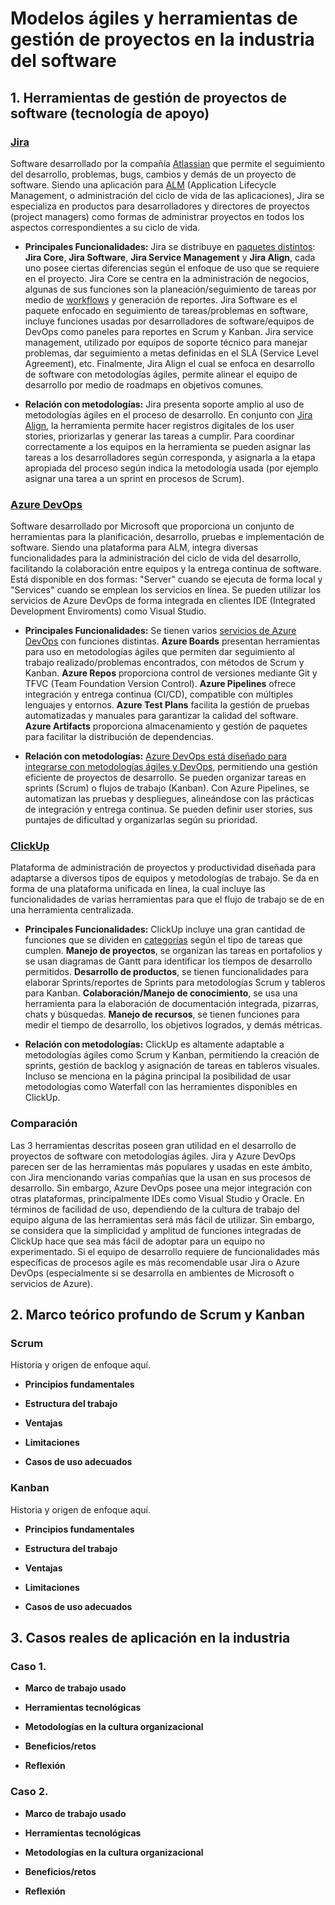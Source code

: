 # Modelos ágiles y herramientas de gestión de proyectos en la industria del software

## 1. Herramientas de gestión de proyectos de software (tecnología de apoyo)

### [Jira](https://www.atlassian.com/software/jira/agile)

Software desarrollado por la compañía [Atlassian](https://www.atlassian.com/) que permite el seguimiento del desarrollo, problemas, bugs, cambios y demás de un proyecto de software. Siendo una aplicación para [ALM](https://aws.amazon.com/es/what-is/application-lifecycle-management/) (Application Lifecycle Management, o administración del ciclo de vida de las aplicaciones), Jira se especializa en productos para desarrolladores y directores de proyectos (project managers) como formas de administrar proyectos en todos los aspectos correspondientes a su ciclo de vida.

* **Principales Funcionalidades:** Jira se distribuye en [paquetes distintos](https://www.techtarget.com/searchsoftwarequality/definition/Jira): **Jira Core**, **Jira Software**, **Jira Service Management** y **Jira Align**, cada uno posee ciertas diferencias según el enfoque de uso que se requiere en el proyecto. Jira Core se centra en la administración de negocios, algunas de sus funciones son la planeación/seguimiento de tareas por medio de [workflows](https://www.techtarget.com/searchcio/definition/workflow) y generación de reportes. Jira Software es el paquete enfocado en seguimiento de tareas/problemas en software, incluye funciones usadas por desarrolladores de software/equipos de DevOps como paneles para reportes en Scrum y Kanban. Jira service management, utilizado por equipos de soporte técnico para manejar problemas, dar seguimiento a metas definidas en el SLA (Service Level Agreement), etc. Finalmente, Jira Align el cual se enfoca en desarrollo de software con metodologías ágiles, permite alinear el equipo de desarrollo por medio de roadmaps en objetivos comunes.

* **Relación con metodologías:** Jira presenta soporte amplio al uso de metodologías ágiles en el proceso de desarrollo. En conjunto con [Jira Align](https://www.atlassian.com/software/jira-align), la herramienta permite hacer registros digitales de los user stories, priorizarlas y generar las tareas a cumplir. Para coordinar correctamente a los equipos en la herramienta se pueden asignar las tareas a los desarrolladores según corresponda, y asignarla a la etapa apropiada del proceso según indica la metodología usada (por ejemplo asignar una tarea a un sprint en procesos de Scrum).

### [Azure DevOps](https://azure.microsoft.com/en-us/products/devops)

Software desarrollado por Microsoft que proporciona un conjunto de herramientas para la planificación, desarrollo, pruebas e implementación de software. Siendo una plataforma para ALM, integra diversas funcionalidades para la administración del ciclo de vida del desarrollo, facilitando la colaboración entre equipos y la entrega continua de software. Está disponible en dos formas: "Server" cuando se ejecuta de forma local y "Services" cuando se emplean los servicios en línea. Se pueden utilizar los servicios de Azure DevOps de forma integrada en clientes IDE (Integrated Development Enviroments) como Visual Studio.

* **Principales Funcionalidades:** Se tienen varios [servicios de Azure DevOps](https://learn.microsoft.com/en-us/azure/devops/user-guide/what-is-azure-devops?view=azure-devops) con funciones distintas. **Azure Boards** presentan herramientas para uso en metodologías ágiles que permiten dar seguimiento al trabajo realizado/problemas encontrados, con métodos de Scrum y Kanban. **Azure Repos** proporciona control de versiones mediante Git y TFVC (Team Foundation Version Control). **Azure Pipelines** ofrece integración y entrega continua (CI/CD), compatible con múltiples lenguajes y entornos. **Azure Test Plans** facilita la gestión de pruebas automatizadas y manuales para garantizar la calidad del software. **Azure Artifacts** proporciona almacenamiento y gestión de paquetes para facilitar la distribución de dependencias.

* **Relación con metodologías:** [Azure DevOps está diseñado para integrarse con metodologías ágiles y DevOps](https://learn.microsoft.com/en-us/azure/devops/boards/work-items/guidance/agile-process-workflow?view=azure-devops), permitiendo una gestión eficiente de proyectos de desarrollo. Se pueden organizar tareas en sprints (Scrum) o flujos de trabajo (Kanban). Con Azure Pipelines, se automatizan las pruebas y despliegues, alineándose con las prácticas de integración y entrega continua. Se pueden definir user stories, sus puntajes de dificultad y organizarlas según su prioridad. 

### [ClickUp](https://clickup.com/)

Plataforma de administración de proyectos y productividad diseñada para adaptarse a diversos tipos de equipos y metodologías de trabajo. Se da en forma de una plataforma unificada en línea, la cual incluye las funcionalidades de varias herramientas para que el flujo de trabajo se de en una herramienta centralizada.

* **Principales Funcionalidades:** ClickUp incluye una gran cantidad de funciones que se dividen en [categorías](https://clickup.com/) según el tipo de tareas que cumplen. **Manejo de proyectos**, se organizan las tareas en portafolios y se usan diagramas de Gantt para identificar los tiempos de desarrollo permitidos. **Desarrollo de productos**, se tienen funcionalidades para elaborar Sprints/reportes de Sprints para metodologías Scrum y tableros para Kanban. **Colaboración/Manejo de conocimiento**, se usa una herramienta para la elaboración de documentación integrada, pizarras, chats y búsquedas. **Manejo de recursos**, se tienen funciones para medir el tiempo de desarrollo, los objetivos logrados, y demás métricas.

* **Relación con metodologías:** ClickUp es altamente adaptable a metodologías ágiles como Scrum y Kanban, permitiendo la creación de sprints, gestión de backlog y asignación de tareas en tableros visuales. Incluso se menciona en la página principal la posibilidad de usar metodologías como Waterfall con las herramientes disponibles en ClickUp.

### Comparación

Las 3 herramientas descritas poseen gran utilidad en el desarrollo de proyectos de software con metodologías ágiles. Jira y Azure DevOps parecen ser de las herramientas más populares y usadas en este ámbito, con Jira mencionando varias compañías que la usan en sus procesos de desarrollo. Sin embargo, Azure DevOps posee una mejor integración con otras plataformas, principalmente IDEs como Visual Studio y Oracle. En términos de facilidad de uso, dependiendo de la cultura de trabajo del equipo alguna de las herramientas será más fácil de utilizar. Sin embargo, se considera que la simplicidad y amplitud de funciones integradas de ClickUp hace que sea más fácil de adoptar para un equipo no experimentado. Si el equipo de desarrollo requiere de funcionalidades más específicas de procesos agile es más recomendable usar Jira o Azure DevOps (especialmente si se desarrolla en ambientes de Microsoft o servicios de Azure).

## 2. Marco teórico profundo de Scrum y Kanban

### Scrum

Historia y origen de enfoque aquí.

* **Principios fundamentales**

* **Estructura del trabajo**

* **Ventajas**

* **Limitaciones**

* **Casos de uso adecuados**

### Kanban


Historia y origen de enfoque aquí.

* **Principios fundamentales**

* **Estructura del trabajo**

* **Ventajas**

* **Limitaciones**

* **Casos de uso adecuados**

## 3. Casos reales de aplicación en la industria

### Caso 1.

* **Marco de trabajo usado**

* **Herramientas tecnológicas**

* **Metodologías en la cultura organizacional**

* **Beneficios/retos**

* **Reflexión**


### Caso 2.

* **Marco de trabajo usado**

* **Herramientas tecnológicas**

* **Metodologías en la cultura organizacional**

* **Beneficios/retos**

* **Reflexión**
